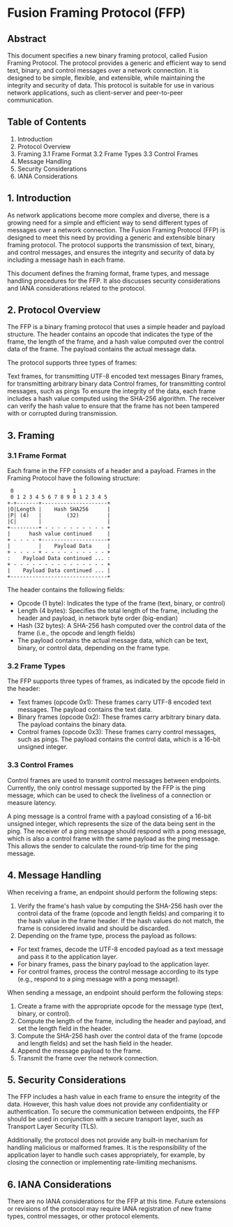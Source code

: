 # Fusion Framing Protocol (FFP)

## Abstract

This document specifies a new binary framing protocol, called Fusion Framing Protocol. The protocol provides a generic and efficient way to send text, binary, and control messages over a network connection. It is designed to be simple, flexible, and extensible, while maintaining the integrity and security of data. This protocol is suitable for use in various network applications, such as client-server and peer-to-peer communication.

## Table of Contents

1. Introduction
2. Protocol Overview
3. Framing
   3.1 Frame Format
   3.2 Frame Types
   3.3 Control Frames
4. Message Handling
5. Security Considerations
6. IANA Considerations

## 1. Introduction

As network applications become more complex and diverse, there is a growing need for a simple and efficient way to send different types of messages over a network connection. The Fusion Framing Protocol (FFP) is designed to meet this need by providing a generic and extensible binary framing protocol. The protocol supports the transmission of text, binary, and control messages, and ensures the integrity and security of data by including a message hash in each frame.

This document defines the framing format, frame types, and message handling procedures for the FFP. It also discusses security considerations and IANA considerations related to the protocol.

## 2. Protocol Overview

The FFP is a binary framing protocol that uses a simple header and payload structure. The header contains an opcode that indicates the type of the frame, the length of the frame, and a hash value computed over the control data of the frame. The payload contains the actual message data.

The protocol supports three types of frames:

Text frames, for transmitting UTF-8 encoded text messages
Binary frames, for transmitting arbitrary binary data
Control frames, for transmitting control messages, such as pings
To ensure the integrity of the data, each frame includes a hash value computed using the SHA-256 algorithm. The receiver can verify the hash value to ensure that the frame has not been tampered with or corrupted during transmission.

## 3. Framing

### 3.1 Frame Format
Each frame in the FFP consists of a header and a payload.
Frames in the Framing Protocol have the following structure:

```shell
 0                   1
 0 1 2 3 4 5 6 7 8 9 0 1 2 3 4 5
+-+-------+---------------------+
|O|Length |    Hash SHA256      |
|P| (4)   |        (32)         |
|C|       |                     |
+---------+ - - - - - - - - - - +
|      hash value continued     |
+ - - - - +---------------------+
|         |    Payload Data     |
+ - - - - + - - - - - - - - - - +
:    Payload Data continued ... :
+ - - - - - - - - - - - - - - - +
|    Payload Data continued ... |
+-------------------------------+
```
The header contains the following fields:

- Opcode (1 byte): Indicates the type of the frame (text, binary, or control)
- Length (4 bytes): Specifies the total length of the frame, including the header and payload, in network byte order (big-endian)
- Hash (32 bytes): A SHA-256 hash computed over the control data of the frame (i.e., the opcode and length fields)
- The payload contains the actual message data, which can be text, binary, or control data, depending on the frame type.

### 3.2 Frame Types
The FFP supports three types of frames, as indicated by the opcode field in the header:

- Text frames (opcode 0x1): These frames carry UTF-8 encoded text messages. The payload contains the text data.
- Binary frames (opcode 0x2): These frames carry arbitrary binary data. The payload contains the binary data.
- Control frames (opcode 0x3): These frames carry control messages, such as pings. The payload contains the control data, which is a 16-bit unsigned integer.

### 3.3 Control Frames
Control frames are used to transmit control messages between endpoints. Currently, the only control message supported by the FFP is the ping message, which can be used to check the liveliness of a connection or measure latency.

A ping message is a control frame with a payload consisting of a 16-bit unsigned integer, which represents the size of the data being sent in the ping. The receiver of a ping message should respond with a pong message, which is also a control frame with the same payload as the ping message. This allows the sender to calculate the round-trip time for the ping message.

## 4. Message Handling

When receiving a frame, an endpoint should perform the following steps:

1. Verify the frame's hash value by computing the SHA-256 hash over the control data of the frame (opcode and length fields) and comparing it to the hash value in the frame header. If the hash values do not match, the frame is considered invalid and should be discarded.
2. Depending on the frame type, process the payload as follows:
  - For text frames, decode the UTF-8 encoded payload as a text message and pass it to the application layer.
  - For binary frames, pass the binary payload to the application layer.
  - For control frames, process the control message according to its type (e.g., respond to a ping message with a pong message).
 
When sending a message, an endpoint should perform the following steps:

1. Create a frame with the appropriate opcode for the message type (text, binary, or control).
2. Compute the length of the frame, including the header and payload, and set the length field in the header.
3. Compute the SHA-256 hash over the control data of the frame (opcode and length fields) and set the hash field in the header.
4. Append the message payload to the frame.
5. Transmit the frame over the network connection.

## 5. Security Considerations

The FFP includes a hash value in each frame to ensure the integrity of the data. However, this hash value does not provide any confidentiality or authentication. To secure the communication between endpoints, the FFP should be used in conjunction with a secure transport layer, such as Transport Layer Security (TLS).

Additionally, the protocol does not provide any built-in mechanism for handling malicious or malformed frames. It is the responsibility of the application layer to handle such cases appropriately, for example, by closing the connection or implementing rate-limiting mechanisms.

## 6. IANA Considerations

There are no IANA considerations for the FFP at this time. Future extensions or revisions of the protocol may require IANA registration of new frame types, control messages, or other protocol elements.
